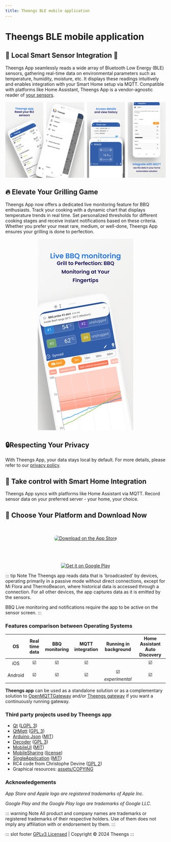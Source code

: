 ```yaml
---
title: Theengs BLE mobile application
---
```

# Theengs BLE mobile application

## 🌟 Local Smart Sensor Integration 🌟

Theengs App seamlessly reads a wide array of Bluetooth Low Energy (BLE) sensors, gathering real-time data on environmental parameters such as temperature, humidity, moisture, etc. It displays these readings intuitively and enables integration with your Smart Home setup via MQTT. Compatible with platforms like Home Assistant, Theengs App is a vendor-agnostic reader of [your sensors](https://decoder.theengs.io/devices/devices.html).

![Iot](./img/Theengs-app-home-reduced-1280.png)

## 🔥 Elevate Your Grilling Game

Theengs App now offers a dedicated live monitoring feature for BBQ enthusiasts. Track your cooking with a dynamic chart that displays temperature trends in real time. Set personalized thresholds for different cooking stages and receive instant notifications based on these criteria. Whether you prefer your meat rare, medium, or well-done, Theengs App ensures your grilling is done to perfection.

<div style="text-align:center">

![live bbq monitoring](./img/Theengs-app-live.png)

</div>

## 🔒Respecting Your Privacy
With Theengs App, your data stays local by default. For more details, please refer to our [privacy policy](https://app.theengs.io/use/privacy.html).

## 🏡 Take control with Smart Home Integration
Theengs App syncs with platforms like Home Assistant via MQTT. Record sensor data on your preferred server - your home, your choice.

## 📲 Choose Your Platform and Download Now

<br>
</br>
<center><a href="https://apps.apple.com/us/app/theengs-ble/id6443457651?itsct=apps_box_badge&amp;itscg=30200" style="display: inline-block; overflow: hidden; border-radius: 13px; width: 250px; height: 83px;"><img src="https://tools.applemediaservices.com/api/badges/download-on-the-app-store/black/en-us?size=250x83&amp;releaseDate=1667088000&h=c822551038086181cfac2a32c96cd47e" alt="Download on the App Store" style="border-radius: 13px; width: 250px; height: 83px;"></a></center>

<center><a href='https://play.google.com/store/apps/details?id=com.theengs.app&pcampaignid=pcampaignidMKT-Other-global-all-co-prtnr-py-PartBadge-Mar2515-1'><img alt='Get it on Google Play' src='https://play.google.com/intl/en_us/badges/static/images/badges/en_badge_web_generic.png' width=300px/></a></center>

::: tip Note
The Theengs app reads data that is 'broadcasted' by devices, operating primarily in a passive mode without direct connections, except for Mi Flora and ThermoBeacon, where historical data is accessed through a connection. For all other devices, the app captures data as it is emitted by the sensors.

BBQ Live monitoring and notifications require the app to be active on the sensor screen.
:::

### Features comparison between Operating Systems
| OS | Real time data | BBQ monitoring |MQTT integration | Running in background | Home Assistant Auto Discovery |
|:-:|:-:|:-:|:-:|:-:|:-:|
|iOS|☑️|☑️|☑️||☑️|
|Android|☑️|☑️|☑️|☑️ *experimental*|☑️|

**Theengs app** can be used as a standalone solution or as a complementary solution to [OpenMQTTGateway](https://docs.openmqttgateway.com/) and/or [Theengs gateway](https://gateway.theengs.io) if you want a continuously running gateway.

### Third party projects used by Theengs app

* [Qt](https://www.qt.io) ([LGPL 3](https://www.gnu.org/licenses/lgpl-3.0.txt))
* [QtMqtt](https://www.qt.io) ([GPL 3](https://www.gnu.org/licenses/gpl-3.0.txt))
* [Arduino Json](https://arduinojson.org/) ([MIT](https://opensource.org/licenses/MIT))
* [Decoder](https://decoder.theengs.io/) ([GPL 3](https://www.gnu.org/licenses/gpl-3.0.txt))
* [MobileUI](https://github.com/jpnurmi/statusbar) ([MIT](https://opensource.org/licenses/MIT))
* [MobileSharing](https://github.com/ekke/ekkesSHAREexample) ([license](https://github.com/ekke/ekkesSHAREexample/blob/master/LICENSE))
* [SingleApplication](https://github.com/itay-grudev/SingleApplication) ([MIT](https://opensource.org/licenses/MIT))
* RC4 code from Christophe Devine ([GPL 2](https://www.gnu.org/licenses/old-licenses/gpl-2.0.txt))
* Graphical resources: [assets/COPYING](https://github.com/theengs/app/blob/development/assets/COPYING)

### Acknowledgements

*App Store and Apple logo are registered trademarks of Apple Inc.*

*Google Play and the Google Play logo are trademarks of Google LLC.*

::: warning Note
All product and company names are trademarks or registered trademarks of their respective holders. Use of them does not imply any affiliation with or endorsement by them.
:::

::: slot footer
[GPLv3 Licensed](https://github.com/theengs/home/blob/main/LICENSE) | Copyright © 2024 Theengs
:::
